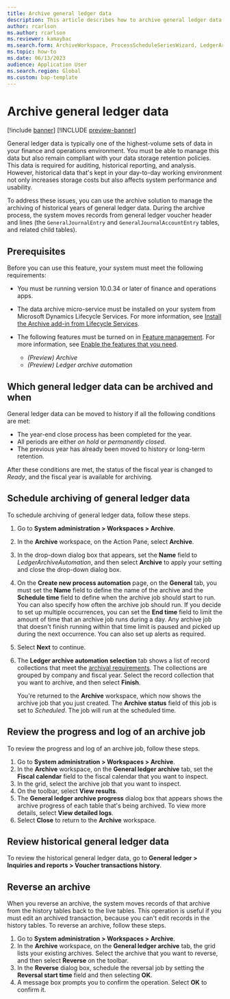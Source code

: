 ```yaml
---
title: Archive general ledger data
description: This article describes how to archive general ledger data. In this way, you help improve database performance but also keep the records available for historical reporting, auditing, machine learning, legal claims, and other purposes.
author: rcarlson
ms.author: rcarlson
ms.reviewer: kamaybac
ms.search.form: ArchiveWorkspace, ProcessScheduleSeriesWizard, LedgerArchiveAutomationCriteriaForm, TimelineDialog, ArchiveMessageLogDialog, ArchiveReversalDialog, LedgerTransHistoryVoucher
ms.topic: how-to
ms.date: 06/13/2023
audience: Application User
ms.search.region: Global
ms.custom: bap-template
---
```


# Archive general ledger data

[!include [banner](../includes/banner.md)]
[!INCLUDE [preview-banner](../includes/preview-banner.md)]

<!--KFM: Preview until further notice -->

General ledger data is typically one of the highest-volume sets of data in your finance and operations environment. You must be able to manage this data but also remain compliant with your data storage retention policies. This data is required for auditing, historical reporting, and analysis. However, historical data that's kept in your day-to-day working environment not only increases storage costs but also affects system performance and usability.

To address these issues, you can use the archive solution to manage the archiving of historical years of general ledger data. During the archive process, the system moves records from general ledger voucher header and lines (the `GeneralJournalEntry` and `GeneralJournalAccountEntry` tables, and related child tables).

## Prerequisites

Before you can use this feature, your system must meet the following requirements:

- You must be running version 10.0.34 or later of finance and operations apps.
- The data archive micro-service must be installed on your system from Microsoft Dynamics Lifecycle Services. For more information, see [Install the Archive add-in from Lifecycle Services](archive-setup.md#install-addin).
- The following features must be turned on in [Feature management](../../fin-ops/get-started/feature-management/feature-management-overview.md). For more information, see [Enable the features that you need](archive-setup.md#enable-features).

    - *(Preview) Archive*
    - *(Preview) Ledger archive automation*

## <a name="archival-requirements"></a>Which general ledger data can be archived and when

General ledger data can be moved to history if all the following conditions are met:

- The year-end close process has been completed for the year.
- All periods are either *on hold* or *permanently closed*.
- The previous year has already been moved to history or long-term retention.

After these conditions are met, the status of the fiscal year is changed to *Ready*, and the fiscal year is available for archiving.

## Schedule archiving of general ledger data

To schedule archiving of general ledger data, follow these steps.

1. Go to **System administration \> Workspaces \> Archive**.
1. In the **Archive** workspace, on the Action Pane, select **Archive**.
1. In the drop-down dialog box that appears, set the **Name** field to *LedgerArchiveAutomation*, and then select **Archive** to apply your setting and close the drop-down dialog box.
1. On the **Create new process automation** page, on the **General** tab, you must set the **Name** field to define the name of the archive and the **Schedule time** field to define when the archive job should start to run. You can also specify how often the archive job should run. If you decide to set up multiple occurrences, you can set the **End time** field to limit the amount of time that an archive job runs during a day. Any archive job that doesn't finish running within that time limit is paused and picked up during the next occurrence. You can also set up alerts as required.
1. Select **Next** to continue.
1. The **Ledger archive automation selection** tab shows a list of record collections that meet the [archival requirements](#archival-requirements). The collections are grouped by company and fiscal year. Select the record collection that you want to archive, and then select **Finish**.

   You're returned to the **Archive** workspace, which now shows the archive job that you just created. The **Archive status** field of this job is set to *Scheduled*. The job will run at the scheduled time.

## Review the progress and log of an archive job

To review the progress and log of an archive job, follow these steps.

1. Go to **System administration \> Workspaces \> Archive**.
1. In the **Archive** workspace, on the **General ledger archive** tab, set the **Fiscal calendar** field to the fiscal calendar that you want to inspect.
1. In the grid, select the archive job that you want to inspect.
1. On the toolbar, select **View results**.
1. The **General ledger archive progress** dialog box that appears shows the archive progress of each table that's being archived. To view more details, select **View detailed logs**.
1. Select **Close** to return to the **Archive** workspace.

## Review historical general ledger data

To review the historical general ledger data, go to **General ledger \> Inquiries and reports \> Voucher transactions history**.

## Reverse an archive

When you reverse an archive, the system moves records of that archive from the history tables back to the live tables. This operation is useful if you must edit an archived transaction, because you can't edit records in the history tables. To reverse an archive, follow these steps.

1. Go to **System administration \> Workspaces \> Archive**.
1. In the **Archive** workspace, on the **General ledger archive** tab, the grid lists your existing archives. Select the archive that you want to reverse, and then select **Reverse** on the toolbar.
1. In the **Reverse** dialog box, schedule the reversal job by setting the **Reversal start time** field and then selecting **OK**.
1. A message box prompts you to confirm the operation. Select **OK** to confirm it.
